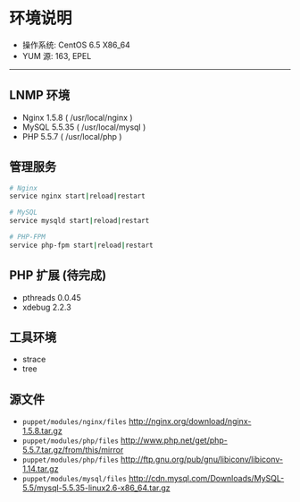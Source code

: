 环境说明
========

- 操作系统: CentOS 6.5 X86_64
- YUM 源: 163, EPEL

--------------------------

## LNMP 环境

- Nginx 1.5.8 ( /usr/local/nginx )
- MySQL 5.5.35 ( /usr/local/mysql )
- PHP 5.5.7 ( /usr/local/php )

## 管理服务

```bash
# Nginx
service nginx start|reload|restart

# MySQL
service mysqld start|reload|restart

# PHP-FPM
service php-fpm start|reload|restart
```

## PHP 扩展 (待完成)

- pthreads 0.0.45
- xdebug 2.2.3

## 工具环境

- strace
- tree

## 源文件

- `puppet/modules/nginx/files` http://nginx.org/download/nginx-1.5.8.tar.gz
- `puppet/modules/php/files` http://www.php.net/get/php-5.5.7.tar.gz/from/this/mirror
- `puppet/modules/php/files` http://ftp.gnu.org/pub/gnu/libiconv/libiconv-1.14.tar.gz
- `puppet/modules/mysql/files` http://cdn.mysql.com/Downloads/MySQL-5.5/mysql-5.5.35-linux2.6-x86_64.tar.gz
